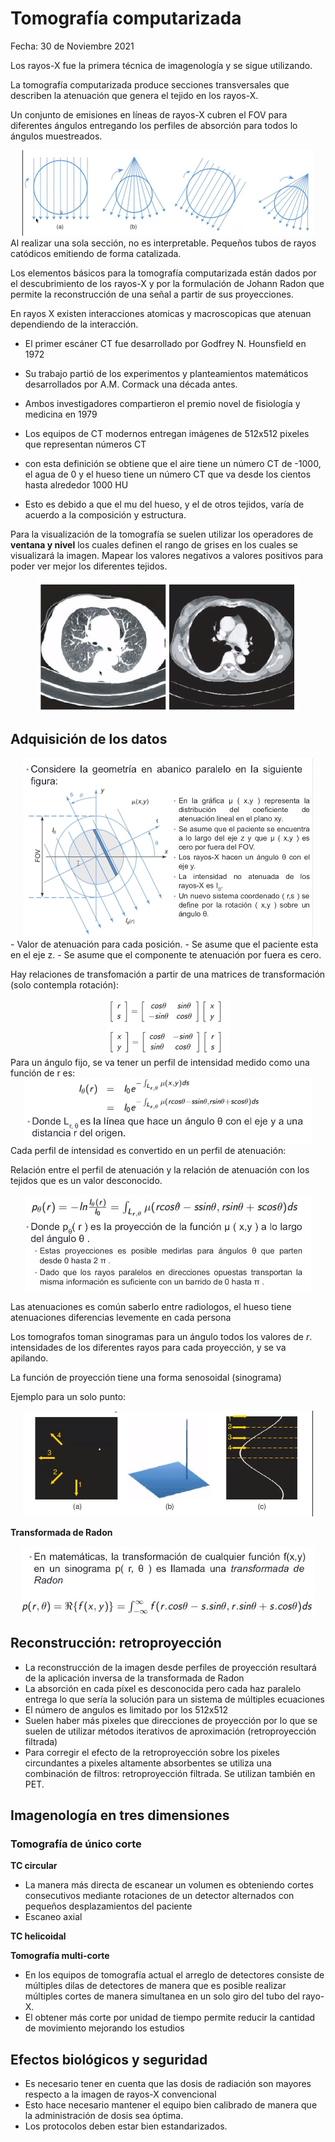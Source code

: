 # Tomografía computarizada

Fecha: 30 de Noviembre 2021 

Los rayos-X fue la primera técnica de imagenología y se sigue utilizando.

La tomografía computarizada produce secciones transversales que describen la atenuación que genera el tejido en los rayos-X.

Un conjunto de emisiones en líneas de rayos-X cubren el FOV para diferentes ángulos entregando los perfiles de absorción para todos lo ángulos muestreados. 
<center>
<img src="images/4d91abc787bdc2eeb0723cb159f4f04647334320ef4fc4ba58bf5346d8c1df94.png">
</center>
Al realizar una sola sección, no es interpretable. Pequeños tubos de rayos catódicos emitiendo de forma catalizada. 

Los elementos básicos para la tomografía computarizada están dados por el descubrimiento de los rayos-X y por la formulación de Johann Radon que permite la reconstrucción de una señal a partir de sus proyecciones. 

En rayos X existen interacciones atomicas y macroscopicas que atenuan dependiendo de la interacción. 

* El primer escáner CT fue desarrollado por Godfrey N. Hounsfield en 1972
* Su trabajo partió de los experimentos y planteamientos matemáticos desarrollados por A.M. Cormack una década antes.
* Ambos investigadores compartieron el premio novel de fisiología y medicina en 1979

* Los equipos de CT modernos entregan imágenes de 512x512 pixeles que representan números CT
* con esta definición se obtiene que el aire tiene un número CT de -1000, el agua de 0 y el hueso tiene un número CT que va desde los cientos hasta alrededor 1000 HU
* Esto es debido a que el mu del hueso, y el de otros tejidos, varía de acuerdo a la composición y estructura. 

Para la visualización de la tomografía se suelen utilizar los operadores de **ventana y nivel** los cuales definen el rango de grises en los cuales se visualizará la imagen. Mapear los valores negativos a valores positivos para poder ver mejor los diferentes tejidos. 
<center>
<img src="images/04a37119c907e55b94ad247aa033d045046bd37628aa689da6507d65e5c5e98d.png"> 
</center>

## Adquisición de los datos
<center>
<img src="images/1d1d35007efaa4421f2dad66f56ad826acc3ec02d08ee5053ba5d4e98ca686ec.png">
</center>
- Valor de atenuación para cada posición. 
- Se asume que el paciente esta en el eje z.
- Se asume que el componente te atenuación por fuera es cero. 

Hay relaciones de transfomación a partir de una matrices de transformación (solo contempla rotación):
<center>
<img src="images/97d9db4218cb0aaaaf5a33fbbbf661da28f0352e0d41678cff4f5fc656ce0890.png"> 
</center>
Para un ángulo fijo, se va tener un perfil de intensidad medido como una función de r es: 
<center>
<img src="images/ca8e173c66739fb9e2b41ada5ef8dd958cdb5e97b806e6ba7ac1b1203d3d5ab5.png">  
</center>
Cada perfil de intensidad es convertido en un perfil de atenuación:

Relación entre el perfil de atenuación y la relación de atenuación con los tejidos que es un valor desconocido. 

<center>
<img src="images/351ccd8ea7a2523383b9c9c513675fdd57fc3c4785d85a0b4378f49ba8acd67f.png">
</center>

Las atenuaciones es común saberlo entre radiologos, el hueso tiene atenuaciones diferencias levemente en cada persona 

Los tomografos toman sinogramas para un ángulo todos los valores de *r*.  intensidades de los diferentes rayos para cada proyección, y se va apilando. 

La función de proyección tiene una forma senosoidal (sinograma)

Ejemplo para un solo punto: 
<center>
<img src="images/85138b9c11e1a41d24e855066f236e0fd340ba2b9c3e59bbe3690d0dd0bf51d3.png"> 
</center>

**Transformada de Radon**
<center>
<img src="images/d4272228a9ee67fdc9511e6decec3f195f1b0639e7467ced5492c8f4f72e8097.png">
</center>

## Reconstrucción: retroproyección
* La reconstrucción de la imagen desde perfiles de proyección resultará de la aplicación inversa de la transformada de Radon
* La absorción en cada píxel es desconocida pero cada haz paralelo entrega lo que sería la solución para un sistema de múltiples ecuaciones
* El número de angulos es limitado por los 512x512 
* Suelen haber más pixeles que direcciones de proyección por lo que se suelen de utilizar métodos iterativos de aproximación (retroproyección filtrada)
* Para corregir el efecto de la retroproyección sobre los pixeles circundantes a pixeles altamente absorbentes se utiliza una combinación de filtros: retroproyección filtrada. Se utilizan también en PET. 

## Imagenología en tres dimensiones

### Tomografía de único corte 

**TC circular**
* La manera más directa de escanear un volumen es obteniendo cortes consecutivos mediante rotaciones de un detector alternados con pequeños desplazamientos del paciente 
* Escaneo axial

**TC helicoidal**

**Tomografía multi-corte**
* En los equipos de tomografía actual el arreglo de detectores consiste de múltiples dilas de detectores de manera que es posible realizar múltiples cortes de manera simultanea en un solo giro del tubo del rayo-X.
* El obtener más corte por unidad de tiempo permite reducir la cantidad de movimiento mejorando los estudios 

## Efectos biológicos y seguridad

* Es necesario tener en cuenta que las dosis de radiación son mayores respecto a la imagen de rayos-X convencional
* Esto hace necesario mantener el equipo bien calibrado de manera que la administración de dosis sea óptima.
* Los protocolos deben estar bien estandarizados.










